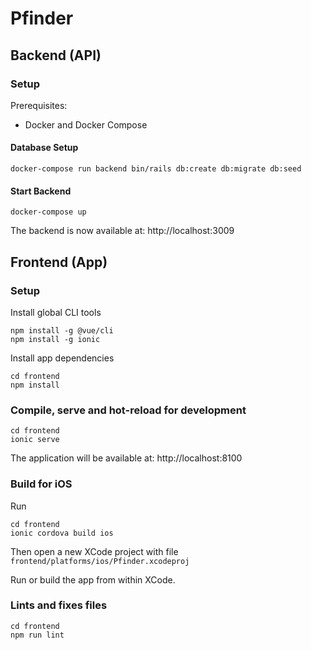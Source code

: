 # Pfinder

## Backend (API)

### Setup

Prerequisites:

- Docker and Docker Compose

#### Database Setup

```
docker-compose run backend bin/rails db:create db:migrate db:seed
```

#### Start Backend

```
docker-compose up
```

The backend is now available at: http://localhost:3009


## Frontend (App)

### Setup

Install global CLI tools
```
npm install -g @vue/cli
npm install -g ionic
```

Install app dependencies
```
cd frontend
npm install
```

### Compile, serve and hot-reload for development
```
cd frontend
ionic serve
```

The application will be available at: http://localhost:8100

### Build for iOS

Run
```
cd frontend
ionic cordova build ios
```

Then open a new XCode project with file `frontend/platforms/ios/Pfinder.xcodeproj`

Run or build the app from within XCode.

### Lints and fixes files
```
cd frontend
npm run lint
```


